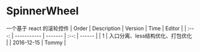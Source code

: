 # SpinnerWheel
一个基于 react 的滚轮控件
| Order |          Description          | Version |    Time    |   Editor   |
| :---: |          -----------          | ------- |    :--:    |   ------   |
| 1     | 入口分离、less结构优化、打包优化  |         | 2016-12-15 | Tommy      |
